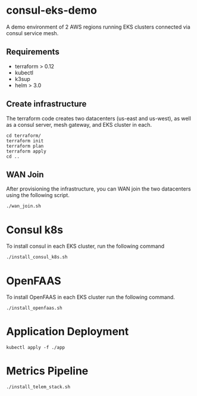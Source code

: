 # consul-eks-demo

A demo environment of 2 AWS regions running EKS clusters connected via consul service mesh. 


## Requirements

* terraform > 0.12
* kubectl
* k3sup
* helm > 3.0

## Create infrastructure

The terraform code creates two datacenters (us-east and us-west), as well as a consul server, mesh gateway, and EKS cluster in each.

```
cd terraform/
terraform init
terraform plan
terraform apply
cd ..

``` 

## WAN Join

After provisioning the infrastructure, you can WAN join the two datacenters using the following script. 

```
./wan_join.sh
```

# Consul k8s

To install consul in each EKS cluster, run the following command

```
./install_consul_k8s.sh
```

# OpenFAAS

To install OpenFAAS in each EKS cluster run the following command. 
```
./install_openfaas.sh
```


# Application Deployment

```
kubectl apply -f ./app
```


# Metrics Pipeline

```
./install_telem_stack.sh
```